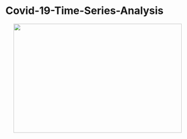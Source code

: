 # Covid-19-Time-Series-Analysis
<p align="center">
  <img width="460" height="300" src="http://www.fillmurray.com/460/300">
</p>
